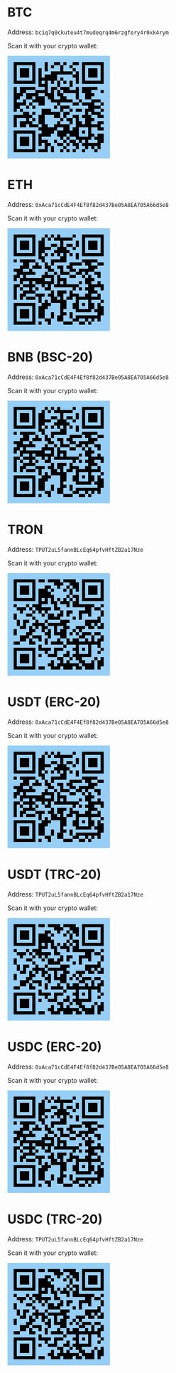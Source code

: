 # BTC

Address: `bc1q7q0ckuteu4t7mudeqrq4m6rzgfery4r0xk4rym`

Scan it with your crypto wallet:

![BTC QR code](qrcodes/btc.png)

# ETH

Address: `0xAca71cCdE4F4Ef8f82d437Be05A8EA705A66d5e8`

Scan it with your crypto wallet:

![ETH QR code](qrcodes/eth.png)

# BNB (BSC-20)

Address: `0xAca71cCdE4F4Ef8f82d437Be05A8EA705A66d5e8`

Scan it with your crypto wallet:

![BNB (BSC-20) QR code](qrcodes/bnb_bsc_20.png)

# TRON

Address: `TPUT2uL5fannBLcEq64pfvHftZB2a17Nze`

Scan it with your crypto wallet:

![TRON QR code](qrcodes/tron.png)

# USDT (ERC-20)

Address: `0xAca71cCdE4F4Ef8f82d437Be05A8EA705A66d5e8`

Scan it with your crypto wallet:

![USDT (ERC-20) QR code](qrcodes/usdt_erc_20.png)

# USDT (TRC-20)

Address: `TPUT2uL5fannBLcEq64pfvHftZB2a17Nze`

Scan it with your crypto wallet:

![USDT (TRC-20) QR code](qrcodes/usdt_trc_20.png)

# USDC (ERC-20)

Address: `0xAca71cCdE4F4Ef8f82d437Be05A8EA705A66d5e8`

Scan it with your crypto wallet:

![USDC (ERC-20) QR code](qrcodes/usdc_erc_20.png)

# USDC (TRC-20)

Address: `TPUT2uL5fannBLcEq64pfvHftZB2a17Nze`

Scan it with your crypto wallet:

![USDC (TRC-20) QR code](qrcodes/usdc_trc_20.png)

